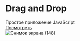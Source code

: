 # Drag and Drop
Простое приложение JavaScript </br>
<a href="https://antonkulagin.github.io/drug-n-drop-JS/">Посмотреть</a> </br>
![Снимок экрана (148)](https://github.com/AntonKulagin/drug-n-drop-JS/assets/89462331/43d792d3-0a8b-4bc6-b3e6-c2d47ac0430f)

